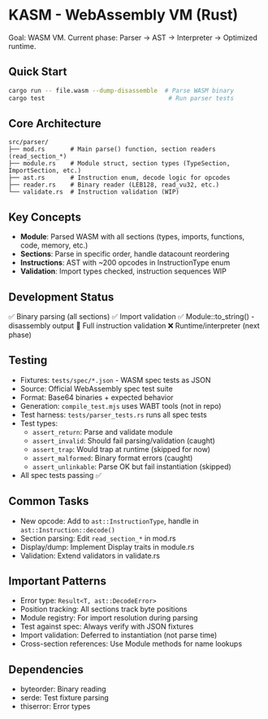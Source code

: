 # KASM - WebAssembly VM (Rust)

Goal: WASM VM. Current phase: Parser → AST → Interpreter → Optimized runtime.

## Quick Start
```bash
cargo run -- file.wasm --dump-disassemble  # Parse WASM binary
cargo test                                  # Run parser tests
```

## Core Architecture
```
src/parser/
├── mod.rs       # Main parse() function, section readers (read_section_*)
├── module.rs    # Module struct, section types (TypeSection, ImportSection, etc.)
├── ast.rs       # Instruction enum, decode logic for opcodes
├── reader.rs    # Binary reader (LEB128, read_vu32, etc.)
└── validate.rs  # Instruction validation (WIP)
```

## Key Concepts
- **Module**: Parsed WASM with all sections (types, imports, functions, code, memory, etc.)
- **Sections**: Parse in specific order, handle datacount reordering
- **Instructions**: AST with ~200 opcodes in InstructionType enum
- **Validation**: Import types checked, instruction sequences WIP

## Development Status
✅ Binary parsing (all sections)
✅ Import validation
✅ Module::to_string() - disassembly output
🚧 Full instruction validation
❌ Runtime/interpreter (next phase)

## Testing
- Fixtures: `tests/spec/*.json` - WASM spec tests as JSON
- Source: Official WebAssembly spec test suite
- Format: Base64 binaries + expected behavior
- Generation: `compile_test.mjs` uses WABT tools (not in repo)
- Test harness: `tests/parser_tests.rs` runs all spec tests
- Test types:
  - `assert_return`: Parse and validate module
  - `assert_invalid`: Should fail parsing/validation (caught)
  - `assert_trap`: Would trap at runtime (skipped for now)
  - `assert_malformed`: Binary format errors (caught)
  - `assert_unlinkable`: Parse OK but fail instantiation (skipped)
- All spec tests passing ✅

## Common Tasks
- New opcode: Add to `ast::InstructionType`, handle in `ast::Instruction::decode()`
- Section parsing: Edit `read_section_*` in mod.rs
- Display/dump: Implement Display traits in module.rs
- Validation: Extend validators in validate.rs

## Important Patterns
- Error type: `Result<T, ast::DecodeError>` 
- Position tracking: All sections track byte positions
- Module registry: For import resolution during parsing
- Test against spec: Always verify with JSON fixtures
- Import validation: Deferred to instantiation (not parse time)
- Cross-section references: Use Module methods for name lookups

## Dependencies
- byteorder: Binary reading
- serde: Test fixture parsing
- thiserror: Error types